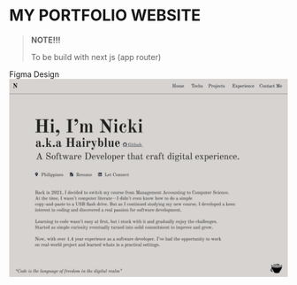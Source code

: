 # MY PORTFOLIO WEBSITE
> **NOTE!!!**
>
> To be build with next js (app router)

Figma Design
![HOME](assets/portfolio/Home.png)